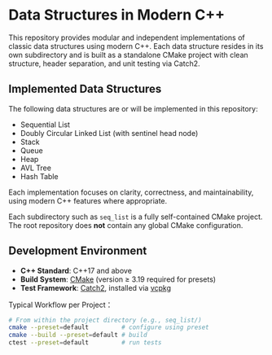 # Data Structures in Modern C++

This repository provides modular and independent implementations of classic data structures using modern C++. Each data structure resides in its own subdirectory and is built as a standalone CMake project with clean structure, header separation, and unit testing via Catch2.

## Implemented Data Structures

The following data structures are or will be implemented in this repository:

- Sequential List
- Doubly Circular Linked List (with sentinel head node)
- Stack
- Queue
- Heap
- AVL Tree
- Hash Table

Each implementation focuses on clarity, correctness, and maintainability, using modern C++ features where appropriate.

Each subdirectory such as `seq_list` is a fully self-contained CMake project. The root repository does **not** contain any global CMake configuration.

## Development Environment

- **C++ Standard**: C++17 and above
- **Build System**: [CMake](https://cmake.org/) (version ≥ 3.19 required for presets)
- **Test Framework**: [Catch2](https://github.com/catchorg/Catch2), installed via [vcpkg](https://github.com/microsoft/vcpkg)

Typical Workflow per Project： 
~~~bash
# From within the project directory (e.g., seq_list/)
cmake --preset=default         # configure using preset
cmake --build --preset=default # build
ctest --preset=default         # run tests


